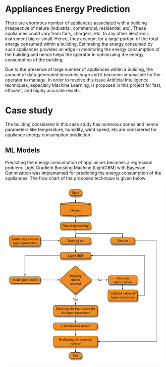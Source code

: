# Appliances Energy Prediction
There are enormous number of appliances associated with a building irrespective of nature (industrial, commercial, residential, etc).
These appliances could vary from fans, chargers, etc. to any other electronic instrument big or small. Hence, they account for a large portion of the total energy consumed within a building. Estimating the energy consumed by such appliances provides an edge in monitoring the energy consumption of the building and hence helps the operator in optimizaing the energy consumption of the building. 

Due to the presence of large number of appliances within a building, the amount of data generated becomes huge and it becomes impossible for the operator to manage. In order to resolve this issue Artificial Intelligence techniques, especially Machine Learning, is proposed in this project for fast, efficient, and highly accurate results.

# Case study
The building considered in this case study has numerous zones and hence parameters like temperature, humidity, wind speed, etc are considered for appliance energy consumption prediction.

## ML Models
Predicting the energy consumption of appliances becomes a regression problem. Light Gradient Boosting Machine (LightGBM) with Bayesian Optimization was implemented for predicting the energy consumption of the appliances. The flow chart of the proposed technique is given below:

![screenshot](flow_chart.png)


